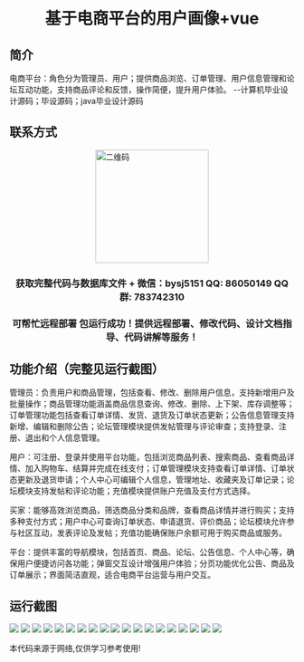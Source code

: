 <p><h1 align="center">基于电商平台的用户画像+vue</h1></p>

## 简介
电商平台：角色分为管理员、用户；提供商品浏览、订单管理、用户信息管理和论坛互动功能，支持商品评论和反馈，操作简便，提升用户体验。    --计算机毕业设计源码；毕设源码；java毕业设计源码


## 联系方式
<img src="https://bs-1329754181.cos.ap-shanghai.myqcloud.com/wx.jpg" alt="二维码" style="display: block; margin: 0 auto;" width="200px">
<p><h3 align="center">获取完整代码与数据库文件 + 微信：bysj5151 QQ: 86050149 QQ群: 783742310</h3></p>
<p><h3 align="center">可帮忙远程部署 包运行成功！提供远程部署、修改代码、设计文档指导、代码讲解等服务！</h3></p>

## 功能介绍（完整见运行截图）
管理员：负责用户和商品管理，包括查看、修改、删除用户信息，支持新增用户及批量操作；商品管理功能涵盖商品信息查询、修改、删除、上下架、库存调整等；订单管理功能包括查看订单详情、发货、退货及订单状态更新；公告信息管理支持新增、编辑和删除公告；论坛管理模块提供发帖管理与评论审查；支持登录、注册、退出和个人信息管理。

用户：可注册、登录并使用平台功能，包括浏览商品列表、搜索商品、查看商品详情、加入购物车、结算并完成在线支付；订单管理模块支持查看订单详情、订单状态更新及退货申请；个人中心可编辑个人信息，管理地址、收藏夹及订单记录；论坛模块支持发帖和评论功能；充值模块提供账户充值及支付方式选择。

买家：能够高效浏览商品，筛选商品分类和品牌，查看商品详情并进行购买；支持多种支付方式；用户中心可查询订单状态、申请退货、评价商品；论坛模块允许参与社区互动，发表评论及发帖；充值功能确保账户余额可用于购买商品或服务。

平台：提供丰富的导航模块，包括首页、商品、论坛、公告信息、个人中心等，确保用户便捷访问各功能；弹窗交互设计增强用户体验；分页功能优化公告、商品及订单展示；界面简洁直观，适合电商平台运营与用户交互。


## 运行截图
![](https://bs-1329754181.cos.ap-shanghai.myqcloud.com/ssm/EcommerceUserProfile/img/001.jpg)
![](https://bs-1329754181.cos.ap-shanghai.myqcloud.com/ssm/EcommerceUserProfile/img/002.jpg)
![](https://bs-1329754181.cos.ap-shanghai.myqcloud.com/ssm/EcommerceUserProfile/img/003.jpg)
![](https://bs-1329754181.cos.ap-shanghai.myqcloud.com/ssm/EcommerceUserProfile/img/004.jpg)
![](https://bs-1329754181.cos.ap-shanghai.myqcloud.com/ssm/EcommerceUserProfile/img/005.jpg)
![](https://bs-1329754181.cos.ap-shanghai.myqcloud.com/ssm/EcommerceUserProfile/img/006.jpg)
![](https://bs-1329754181.cos.ap-shanghai.myqcloud.com/ssm/EcommerceUserProfile/img/007.jpg)
![](https://bs-1329754181.cos.ap-shanghai.myqcloud.com/ssm/EcommerceUserProfile/img/008.jpg)
![](https://bs-1329754181.cos.ap-shanghai.myqcloud.com/ssm/EcommerceUserProfile/img/009.jpg)
![](https://bs-1329754181.cos.ap-shanghai.myqcloud.com/ssm/EcommerceUserProfile/img/010.jpg)
![](https://bs-1329754181.cos.ap-shanghai.myqcloud.com/ssm/EcommerceUserProfile/img/011.jpg)
![](https://bs-1329754181.cos.ap-shanghai.myqcloud.com/ssm/EcommerceUserProfile/img/012.jpg)
![](https://bs-1329754181.cos.ap-shanghai.myqcloud.com/ssm/EcommerceUserProfile/img/013.jpg)
![](https://bs-1329754181.cos.ap-shanghai.myqcloud.com/ssm/EcommerceUserProfile/img/014.jpg)
![](https://bs-1329754181.cos.ap-shanghai.myqcloud.com/ssm/EcommerceUserProfile/img/015.jpg)
![](https://bs-1329754181.cos.ap-shanghai.myqcloud.com/ssm/EcommerceUserProfile/img/016.jpg)
![](https://bs-1329754181.cos.ap-shanghai.myqcloud.com/ssm/EcommerceUserProfile/img/017.jpg)
![](https://bs-1329754181.cos.ap-shanghai.myqcloud.com/ssm/EcommerceUserProfile/img/018.jpg)
![](https://bs-1329754181.cos.ap-shanghai.myqcloud.com/ssm/EcommerceUserProfile/img/019.jpg)

<p>本代码来源于网络,仅供学习参考使用!</p>
